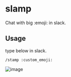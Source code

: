 # slamp

Chat with big :emoji: in slack.

## Usage

type below in slack.

`/stamp :custom_emoji:`

![image](https://github.com/ringogirl/slack-stamp-command/raw/master/image.gif)

